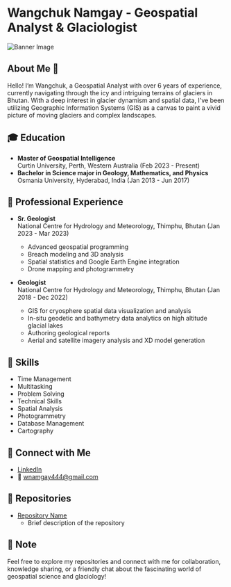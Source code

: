 # Wangchuk Namgay - Geospatial Analyst & Glaciologist

![Banner Image](https://www.linkedin.com/in/wangchuk-spatial-voyage444/) <!-- Add a link to a banner image if you have one -->

## About Me :wave:
Hello! I’m Wangchuk, a Geospatial Analyst with over 6 years of experience, currently navigating through the icy and intriguing terrains of glaciers in Bhutan. With a deep interest in glacier dynamism and spatial data, I've been utilizing Geographic Information Systems (GIS) as a canvas to paint a vivid picture of moving glaciers and complex landscapes.

## :mortar_board: Education
- **Master of Geospatial Intelligence**  
  Curtin University, Perth, Western Australia (Feb 2023 - Present)
- **Bachelor in Science major in Geology, Mathematics, and Physics**  
  Osmania University, Hyderabad, India (Jan 2013 - Jun 2017)

## :office: Professional Experience
- **Sr. Geologist**  
  National Centre for Hydrology and Meteorology, Thimphu, Bhutan (Jan 2023 - Mar 2023)
  - Advanced geospatial programming
  - Breach modeling and 3D analysis
  - Spatial statistics and Google Earth Engine integration
  - Drone mapping and photogrammetry

- **Geologist**  
  National Centre for Hydrology and Meteorology, Thimphu, Bhutan (Jan 2018 - Dec 2022)
  - GIS for cryosphere spatial data visualization and analysis
  - In-situ geodetic and bathymetry data analytics on high altitude glacial lakes
  - Authoring geological reports
  - Aerial and satellite imagery analysis and XD model generation
  
## :toolbox: Skills
- Time Management
- Multitasking
- Problem Solving
- Technical Skills
- Spatial Analysis
- Photogrammetry
- Database Management
- Cartography

## :link: Connect with Me
- [LinkedIn](your-linkedin-profile-link)
- :email: wnamgay444@gmail.com

## :file_folder: Repositories
- [Repository Name](repository-link) <!-- Add links to your repositories -->
  - Brief description of the repository

<!-- Add more repository links and descriptions as needed -->

## :memo: Note
Feel free to explore my repositories and connect with me for collaboration, knowledge sharing, or a friendly chat about the fascinating world of geospatial science and glaciology!


<!---
Wangchuk-code/Wangchuk-code is a ✨ special ✨ repository because its `README.md` (this file) appears on your GitHub profile.
You can click the Preview link to take a look at your changes.
--->
